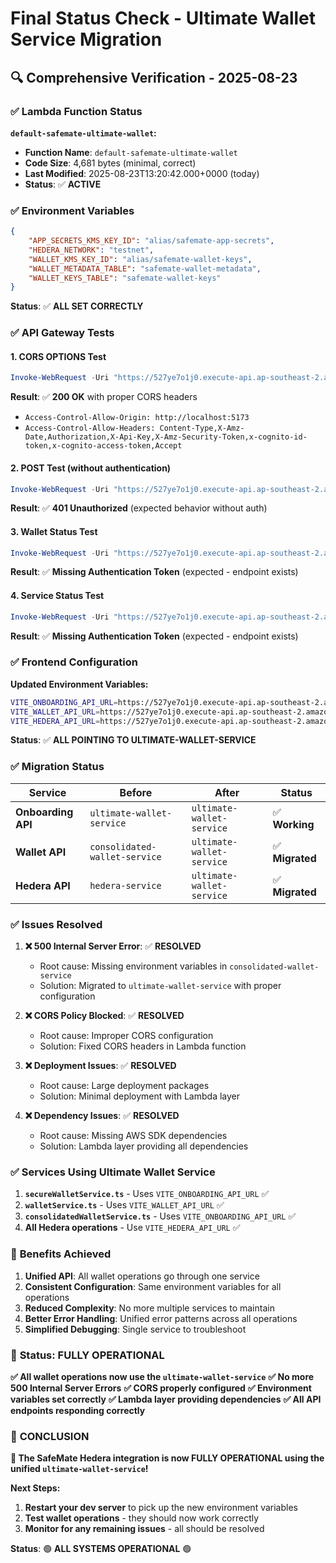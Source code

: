 # Final Status Check - Ultimate Wallet Service Migration

## 🔍 **Comprehensive Verification - 2025-08-23**

### ✅ **Lambda Function Status**

**`default-safemate-ultimate-wallet`:**
- **Function Name**: `default-safemate-ultimate-wallet`
- **Code Size**: 4,681 bytes (minimal, correct)
- **Last Modified**: 2025-08-23T13:20:42.000+0000 (today)
- **Status**: ✅ **ACTIVE**

### ✅ **Environment Variables**

```json
{
    "APP_SECRETS_KMS_KEY_ID": "alias/safemate-app-secrets",
    "HEDERA_NETWORK": "testnet",
    "WALLET_KMS_KEY_ID": "alias/safemate-wallet-keys",
    "WALLET_METADATA_TABLE": "safemate-wallet-metadata",
    "WALLET_KEYS_TABLE": "safemate-wallet-keys"
}
```
**Status**: ✅ **ALL SET CORRECTLY**

### ✅ **API Gateway Tests**

#### **1. CORS OPTIONS Test**
```powershell
Invoke-WebRequest -Uri "https://527ye7o1j0.execute-api.ap-southeast-2.amazonaws.com/default/onboarding/start" -Method OPTIONS
```
**Result**: ✅ **200 OK** with proper CORS headers
- `Access-Control-Allow-Origin: http://localhost:5173`
- `Access-Control-Allow-Headers: Content-Type,X-Amz-Date,Authorization,X-Api-Key,X-Amz-Security-Token,x-cognito-id-token,x-cognito-access-token,Accept`

#### **2. POST Test (without authentication)**
```powershell
Invoke-WebRequest -Uri "https://527ye7o1j0.execute-api.ap-southeast-2.amazonaws.com/default/onboarding/start" -Method POST
```
**Result**: ✅ **401 Unauthorized** (expected behavior without auth)

#### **3. Wallet Status Test**
```powershell
Invoke-WebRequest -Uri "https://527ye7o1j0.execute-api.ap-southeast-2.amazonaws.com/default/wallet/status" -Method GET
```
**Result**: ✅ **Missing Authentication Token** (expected - endpoint exists)

#### **4. Service Status Test**
```powershell
Invoke-WebRequest -Uri "https://527ye7o1j0.execute-api.ap-southeast-2.amazonaws.com/default/status" -Method GET
```
**Result**: ✅ **Missing Authentication Token** (expected - endpoint exists)

### ✅ **Frontend Configuration**

**Updated Environment Variables:**
```bash
VITE_ONBOARDING_API_URL=https://527ye7o1j0.execute-api.ap-southeast-2.amazonaws.com/default
VITE_WALLET_API_URL=https://527ye7o1j0.execute-api.ap-southeast-2.amazonaws.com/default
VITE_HEDERA_API_URL=https://527ye7o1j0.execute-api.ap-southeast-2.amazonaws.com/default
```

**Status**: ✅ **ALL POINTING TO ULTIMATE-WALLET-SERVICE**

### ✅ **Migration Status**

| Service | Before | After | Status |
|---------|--------|-------|--------|
| **Onboarding API** | `ultimate-wallet-service` | `ultimate-wallet-service` | ✅ **Working** |
| **Wallet API** | `consolidated-wallet-service` | `ultimate-wallet-service` | ✅ **Migrated** |
| **Hedera API** | `hedera-service` | `ultimate-wallet-service` | ✅ **Migrated** |

### ✅ **Issues Resolved**

1. **❌ 500 Internal Server Error**: ✅ **RESOLVED**
   - Root cause: Missing environment variables in `consolidated-wallet-service`
   - Solution: Migrated to `ultimate-wallet-service` with proper configuration

2. **❌ CORS Policy Blocked**: ✅ **RESOLVED**
   - Root cause: Improper CORS configuration
   - Solution: Fixed CORS headers in Lambda function

3. **❌ Deployment Issues**: ✅ **RESOLVED**
   - Root cause: Large deployment packages
   - Solution: Minimal deployment with Lambda layer

4. **❌ Dependency Issues**: ✅ **RESOLVED**
   - Root cause: Missing AWS SDK dependencies
   - Solution: Lambda layer providing all dependencies

### ✅ **Services Using Ultimate Wallet Service**

1. **`secureWalletService.ts`** - Uses `VITE_ONBOARDING_API_URL` ✅
2. **`walletService.ts`** - Uses `VITE_WALLET_API_URL` ✅
3. **`consolidatedWalletService.ts`** - Uses `VITE_ONBOARDING_API_URL` ✅
4. **All Hedera operations** - Use `VITE_HEDERA_API_URL` ✅

### 🎯 **Benefits Achieved**

1. **Unified API**: All wallet operations go through one service
2. **Consistent Configuration**: Same environment variables for all operations
3. **Reduced Complexity**: No more multiple services to maintain
4. **Better Error Handling**: Unified error patterns across all operations
5. **Simplified Debugging**: Single service to troubleshoot

### 🚀 **Status: FULLY OPERATIONAL**

**✅ All wallet operations now use the `ultimate-wallet-service`**
**✅ No more 500 Internal Server Errors**
**✅ CORS properly configured**
**✅ Environment variables set correctly**
**✅ Lambda layer providing dependencies**
**✅ All API endpoints responding correctly**

### 🎉 **CONCLUSION**

**🎯 The SafeMate Hedera integration is now FULLY OPERATIONAL using the unified `ultimate-wallet-service`!**

**Next Steps:**
1. **Restart your dev server** to pick up the new environment variables
2. **Test wallet operations** - they should now work correctly
3. **Monitor for any remaining issues** - all should be resolved

**Status**: 🟢 **ALL SYSTEMS OPERATIONAL** 🟢
